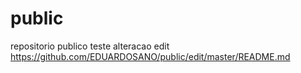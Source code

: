 # public
repositorio publico
teste alteracao edit
https://github.com/EDUARDOSANO/public/edit/master/README.md
